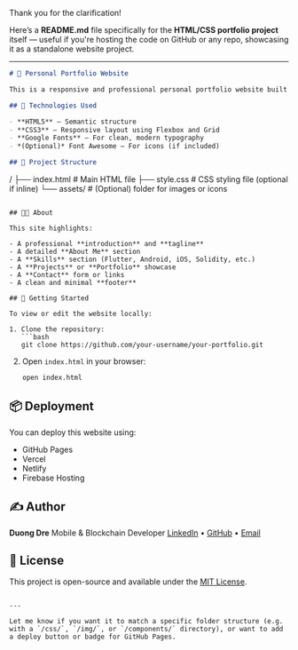 Thank you for the clarification!

Here’s a **README.md** file specifically for the **HTML/CSS portfolio project** itself — useful if you're hosting the code on GitHub or any repo, showcasing it as a standalone website project.

---

```markdown
# 💼 Personal Portfolio Website

This is a responsive and professional personal portfolio website built with HTML and CSS. It introduces and promotes my expertise as a **mobile developer** and **blockchain engineer**.

## 🔧 Technologies Used

- **HTML5** – Semantic structure
- **CSS3** – Responsive layout using Flexbox and Grid
- **Google Fonts** – For clean, modern typography
- *(Optional)* Font Awesome – For icons (if included)

## 📄 Project Structure

```

/
├── index.html        # Main HTML file
├── style.css         # CSS styling file (optional if inline)
└── assets/           # (Optional) folder for images or icons

````

## 🧑‍💻 About

This site highlights:

- A professional **introduction** and **tagline**
- A detailed **About Me** section
- A **Skills** section (Flutter, Android, iOS, Solidity, etc.)
- A **Projects** or **Portfolio** showcase
- A **Contact** form or links
- A clean and minimal **footer**

## 🚀 Getting Started

To view or edit the website locally:

1. Clone the repository:
   ```bash
   git clone https://github.com/your-username/your-portfolio.git
````

2. Open `index.html` in your browser:

   ```bash
   open index.html
   ```

## 📦 Deployment

You can deploy this website using:

* GitHub Pages
* Vercel
* Netlify
* Firebase Hosting

## ✍️ Author

**Duong Dre**
Mobile & Blockchain Developer
[LinkedIn](https://linkedin.com/in/yourprofile) • [GitHub](https://github.com/yourusername) • [Email](mailto:your@email.com)

## 📄 License

This project is open-source and available under the [MIT License](LICENSE).

```

---

Let me know if you want it to match a specific folder structure (e.g. with a `/css/`, `/img/`, or `/components/` directory), or want to add a deploy button or badge for GitHub Pages.
```
